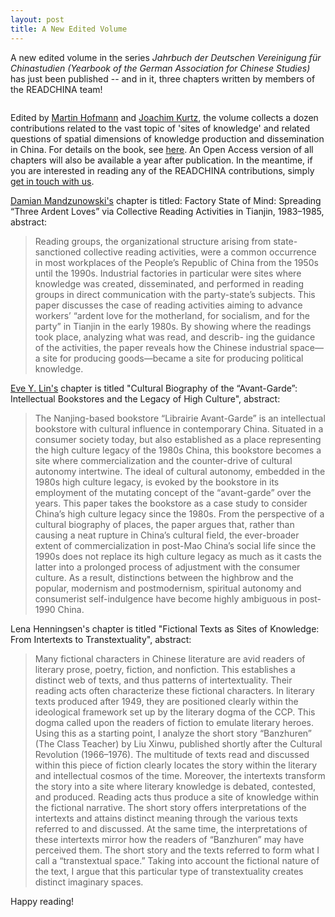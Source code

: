 ```yaml
---
layout: post
title: A New Edited Volume 
---
```


A new edited volume in the series *Jahrbuch der Deutschen Vereinigung für Chinastudien (Yearbook of the German Association for Chinese Studies)* has just been published -- and in it, three chapters written by members of the READCHINA team! 

<span class="image right"><img src="{% link assets/images/dvcs19-cover.png %}" alt="" /></span>

Edited by [Martin Hofmann](https://www.asia-europe.uni-heidelberg.de/de/personen/academic-staff/wissenschaftler-personendetails/persdetail/hofmann.html) and [Joachim Kurtz](https://www.asia-europe.uni-heidelberg.de/en/people/academic-staff/details/persdetail/kurtz.html), the volume collects a dozen contributions related to the vast topic of 'sites of knowledge' and related questions of spatial dimensions of knowledge production and dissemination in China. For details on the book, see [here](https://www.harrassowitz-verlag.de/Wissensorte_in_China/titel_7372.ahtml). An Open Access version of all chapters will also be available a year after publication. In the meantime, if you are interested in reading any of the READCHINA contributions, simply [get in touch with us](mailto:readchina.erc@gmail.com). 

[Damian Mandzunowski's](https://www.researchgate.net/profile/Damian-Mandzunowski) chapter is titled: Factory State of Mind: Spreading “Three Ardent Loves” via Collective Reading Activities in Tianjin, 1983–1985, abstract:

>Reading groups, the organizational structure arising from state-sanctioned collective reading activities, were a common occurrence in most workplaces of the People’s Republic of China from the 1950s until the 1990s. Industrial factories in particular were sites where knowledge was created, disseminated, and performed in reading groups in direct communication with the party-state’s subjects. This paper discusses the case of reading activities aiming to advance workers’ “ardent love for the motherland, for socialism, and for the party” in Tianjin in the early 1980s. By showing where the readings took place, analyzing what was read, and describ- ing the guidance of the activities, the paper reveals how the Chinese industrial space—a site for producing goods—became a site for producing political knowledge.

[Eve Y. Lin's](https://readchina.github.io/team/eve.html) chapter is titled "Cultural Biography of the “Avant-Garde”: Intellectual Bookstores and the Legacy of High Culture", abstract:

>The Nanjing-based bookstore “Librairie Avant-Garde” is an intellectual bookstore with cultural influence in contemporary China. Situated in a consumer society today, but also established as a place representing the high culture legacy of the 1980s China, this bookstore becomes a site where commercialization and the counter-drive of cultural autonomy intertwine. The ideal of cultural autonomy, embedded in the 1980s high culture legacy, is evoked by the bookstore in its employment of the mutating concept of the “avant-garde” over the years. This paper takes the bookstore as a case study to consider China’s high culture legacy since the 1980s. From the perspective of a cultural biography of places, the paper argues that, rather than causing a neat rupture in China’s cultural field, the ever-broader extent of commercialization in post-Mao China’s social life since the 1990s does not replace its high culture legacy as much as it casts the latter into a prolonged process of adjustment with the consumer culture. As a result, distinctions between the highbrow and the popular, modernism and postmodernism, spiritual autonomy and consumerist self-indulgence have become highly ambiguous in post-1990 China.

Lena Henningsen's chapter is titled "Fictional Texts as Sites of Knowledge: From Intertexts to Transtextuality", abstract:

>Many fictional characters in Chinese literature are avid readers of literary prose, poetry, fiction, and nonfiction. This establishes a distinct web of texts, and thus patterns of intertextuality. Their reading acts often characterize these fictional characters. In literary texts produced after 1949, they are positioned clearly within the ideological framework set up by the literary dogma of the CCP. This dogma called upon the readers of fiction to emulate literary heroes. Using this as a starting point, I analyze the short story “Banzhuren” (The Class Teacher) by Liu Xinwu, published shortly after the Cultural Revolution (1966–1976). The multitude of texts read and discussed within this piece of fiction clearly locates the story within the literary and intellectual cosmos of the time. Moreover, the intertexts transform the story into a site where literary knowledge is debated, contested, and produced. Reading acts thus produce a site of knowledge within the fictional narrative. The short story offers interpretations of the intertexts and attains distinct meaning through the various texts referred to and discussed. At the same time, the interpretations of these intertexts mirror how the readers of “Banzhuren” may have perceived them. The short story and the texts referred to form what I call a “transtextual space.” Taking into account the fictional nature of the text, I argue that this particular type of transtextuality creates distinct imaginary spaces.

Happy reading!